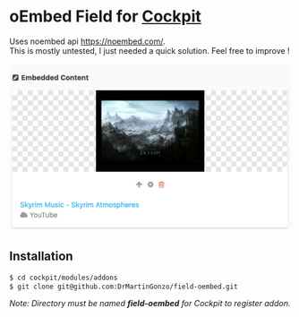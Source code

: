 # oEmbed Field for [Cockpit](https://github.com/agentejo/cockpit)

Uses noembed api https://noembed.com/.  
This is mostly untested, I just needed a quick solution. Feel free to improve !

![Preview](preview.png)

## Installation

```
$ cd cockpit/modules/addons
$ git clone git@github.com:DrMartinGonzo/field-oembed.git
```

_Note: Directory must be named **field-oembed** for Cockpit to register addon._
